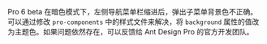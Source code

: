 Pro 6 beta 在暗色模式下，左侧导航菜单栏缩进后，弹出子菜单背景色不正确。可以通过修改 `pro-components` 中的样式文件来解决，将 `background` 属性的值改为主题色。如果问题依然存在，可以反馈给 Ant Design Pro 的官方开发团队。
